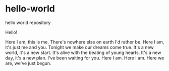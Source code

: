# hello-world
hello world repository

Hello! 

Here I am, this is me. There's nowhere else on earth I'd rather be. 
Here I am, it's just me and you. Tonight we make our dreams come true. 
It's a new world, it's a new start. It's alive with the beating of young hearts. 
It's a new day, it's a new plan. I've been waiting for you. 
Here I am. Here I am. Here we are, we've just begun.

